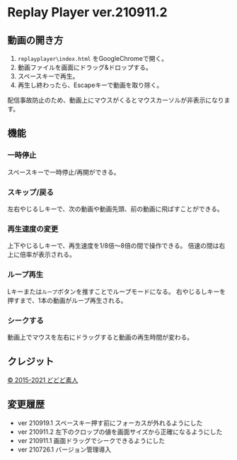 # Replay Player ver.210911.2

## 動画の開き方

1. `replayplayer\index.html` をGoogleChromeで開く。
1. 動画ファイルを画面にドラッグ&ドロップする。
1. スペースキーで再生。
1. 再生し終わったら、Escapeキーで動画を取り除く。

配信事故防止のため、動画上にマウスがくるとマウスカーソルが非表示になります。

## 機能

### 一時停止

スペースキーで一時停止/再開ができる。

### スキップ/戻る

左右やじるしキーで、次の動画や動画先頭、前の動画に飛ばすことができる。

### 再生速度の変更

上下やじるしキーで、再生速度を1/8倍～8倍の間で操作できる。
倍速の間は右上に倍率が表示される。

### ループ再生

Lキーまたは`ループ`ボタンを推すことでループモードになる。
右やじるしキーを押すまで、1本の動画がループ再生される。

### シークする

動画上でマウスを左右にドラッグすると動画の再生時間が変わる。

## クレジット

[© 2015-2021 どどど素人](https://www.twitter.com/super_amateur_c)

## 変更履歴

- ver 210919.1 スペースキー押す前にフォーカスが外れるようにした
- ver 210911.2 左下のクロップの値を画面サイズから正確になるようにした
- ver 210911.1 画面ドラッグでシークできるようにした
- ver 210726.1 バージョン管理導入